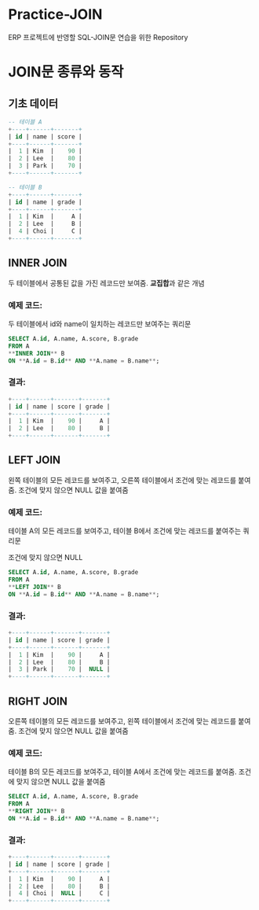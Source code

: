 # Practice-JOIN
ERP 프로젝트에 반영할 SQL-JOIN문 연습을 위한 Repository

# JOIN문 종류와 동작

## 기초 데이터

```sql
-- 테이블 A
+----+------+-------+
| id | name | score |
+----+------+-------+
|  1 | Kim  |    90 |
|  2 | Lee  |    80 |
|  3 | Park |    70 |
+----+------+-------+

-- 테이블 B
+----+------+-------+
| id | name | grade |
+----+------+-------+
|  1 | Kim  |     A |
|  2 | Lee  |     B |
|  4 | Choi |     C |
+----+------+-------+

```

## INNER JOIN

두 테이블에서 공통된 값을 가진 레코드만 보여줌. **교집합**과 같은 개념

### 예제 코드:

두 테이블에서 id와 name이 일치하는 레코드만 보여주는 쿼리문

```sql
SELECT A.id, A.name, A.score, B.grade
FROM A
**INNER JOIN** B
ON **A.id = B.id** AND **A.name = B.name**;
```

### 결과:

```sql
+----+------+-------+-------+
| id | name | score | grade |
+----+------+-------+-------+
|  1 | Kim  |    90 |     A |
|  2 | Lee  |    80 |     B |
+----+------+-------+-------+
```

## LEFT JOIN

왼쪽 테이블의 모든 레코드를 보여주고, 오른쪽 테이블에서 조건에 맞는 레코드를 붙여줌. 조건에 맞지 않으면 NULL 값을 붙여줌

### 예제 코드:

테이블 A의 모든 레코드를 보여주고, 테이블 B에서 조건에 맞는 레코드를 붙여주는 쿼리문

조건에 맞지 않으면 NULL

```sql
SELECT A.id, A.name, A.score, B.grade
FROM A
**LEFT JOIN** B
ON **A.id = B.id** AND **A.name = B.name**;
```

### 결과:

```sql
+----+------+-------+-------+
| id | name | score | grade |
+----+------+-------+-------+
|  1 | Kim  |    90 |     A |
|  2 | Lee  |    80 |     B |
|  3 | Park |    70 |  NULL |
+----+------+-------+-------+
```

## RIGHT JOIN

오른쪽 테이블의 모든 레코드를 보여주고, 왼쪽 테이블에서 조건에 맞는 레코드를 붙여줌. 조건에 맞지 않으면 NULL 값을 붙여줌

### 예제 코드:

테이블 B의 모든 레코드를 보여주고, 테이블 A에서 조건에 맞는 레코드를 붙여줌. 조건에 맞지 않으면 NULL 값을 붙여줌

```sql
SELECT A.id, A.name, A.score, B.grade
FROM A
**RIGHT JOIN** B
ON **A.id = B.id** AND **A.name = B.name**;
```

### 결과:

```sql
+----+------+-------+-------+
| id | name | score | grade |
+----+------+-------+-------+
|  1 | Kim  |    90 |     A |
|  2 | Lee  |    80 |     B |
|  4 | Choi |  NULL |     C |
+----+------+-------+-------+

```

